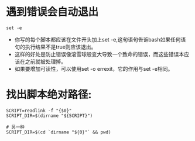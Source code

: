 # 遇到错误会自动退出
    set -e

+ 你写的每个脚本都应该在文件开头加上set -e,这句语句告诉bash如果任何语句的执行结果不是true则应该退出。
+ 这样的好处是防止错误像滚雪球般变大导致一个致命的错误，而这些错误本应该在之前就被处理掉。
+ 如果要增加可读性，可以使用set -o errexit，它的作用与set -e相同。


# 找出脚本绝对路径:
    SCRIPT=readlink -f "{$0}"
    SCRIPT_DIR=$(dirname "${SCRIPT}")

    # 另一种
    SCRIPT_DIR=$(cd `dirname "${0}"` && pwd)
